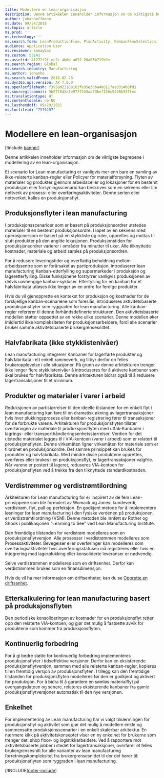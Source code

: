 ```yaml
---
title: Modellere en lean-organisasjon
description: Denne artikkelen inneholder informasjon om de viktigste begrepene i modellering av en lean-organisasjon.
author: johanhoffmann
ms.date: 09/24/2018
ms.topic: article
ms.prod: ''
ms.technology: ''
ms.search.form: LeanProductionFlow, PlanActivity, KanbanFlowSelection, KanbanFlow
audience: Application User
ms.reviewer: kamaybac
ms.custom: 53141
ms.assetid: 4f272f2f-ec2c-4b0d-a652-00a63b719b9e
ms.search.region: Global
ms.search.industry: Manufacturing
ms.author: johanho
ms.search.validFrom: 2016-02-28
ms.dyn365.ops.version: AX 7.0.0
ms.openlocfilehash: f3958d21188163fe95e36ba4b8117ae8314b0fd1
ms.sourcegitcommit: 3b87f042a7e97f72b5aa73bef186c5426b937fec
ms.translationtype: HT
ms.contentlocale: nb-NO
ms.lasthandoff: 09/29/2021
ms.locfileid: "7570207"
---
```

# <a name="modeling-a-lean-organization"></a>Modellere en lean-organisasjon

[!include [banner](../includes/banner.md)]

Denne artikkelen inneholder informasjon om de viktigste begrepene i modellering av en lean-organisasjon. 

Et scenario for Lean manufacturing er vanligvis mer enn bare en samling av ikke-relaterte kanban-regler eller Policyer for materialforsyning. Flyten av materialer og produkter gjennom arbeidsceller og lokasjoner for en bestemt produksjon eller forsyningsscenario kan beskrives som en sekvens eller lite nettverk av prosess- eller overføringsaktiviteter. Denne serien eller nettverket, kalles en produksjonsflyt.

## <a name="production-flows-in-lean-manufacturing"></a>Produksjonsflyter i lean manufacturing
I produksjonsscenarioer som er basert på produksjonsordrer utstedes materialer til en bestemt produksjonsordre. I løpet av en sekvens med operasjonersom er basert på en stykkliste og ruter, opprettes og mottas til slutt produkter på den angitte lokasjonen. Produksjonstiden for produksjonsordrer varierer i områder fra minutter til uker. Alle tilknyttede kostnader, materiale og arbeid samles på produksjonsordren. 

For å redusere leveringstider og overflødig beholdning mellom arbeidssentre som er forårsaket av partiproduksjon, introduserer lean manufacturing Kanban-etterfylling og supermarkeder i produksjon og lageretterfylling. Disse funksjonene forstyrrer vanligvis produksjonen av delvis uavhengige kanban-sykluser. Etterfylling for en kanban for et halvfabrikata utløses ikke lenger av en ordre for ferdige produkter. 

Hvis du vil gjenopprette en kontekst for produksjon og kostnader for de forskjellige kanban-scenariene som foreslås, introduseres aktivitetsbaserte produksjonsflyter som ryggraden for lean manufacturing. Alle kanban-regler refererer til denne forhåndsdefinerte strukturen. Den aktivitetsbaserte modellen støtter oppsettet av en rekke ulike scenarier. Denne modellen øker imidlertid ikke kompleksiteten for produksjonsarbeidere, fordi alle scenarier bruker samme aktivitetsbaserte brukergrensesnittet.

## <a name="semi-finished-products-non-bom-levels"></a>Halvfabrikata (ikke stykklistenivåer)
Lean manufacturing integrerer Kanbaner for lagerførte produkter og halvfabrikata i ett enkelt rammeverk, og tilbyr derfor en felles brukeropplevelse i alle situasjoner. På grunn av denne arkitekturen trenger ikke lenger flere stykklistenivåer å introduseres for å aktivere kanbaner som skal brukes for halvfabrikata. Denne arkitekturen bidrar også til å redusere lagertransaksjoner til et minimum.

## <a name="products-and-material-in-work-in-progress"></a>Produkter og materialer i varer i arbeid
Reduksjonen av partistørrelser til den ideelle tilstanden for en enkelt flyt i lean manufacturing kan føre til en dramatisk økning av lagertransaksjoner hvis hver plukkingsprosess eller kanban-registrering fører til transaksjoner for de forbrukte varene. Arkitekturen for produksjonsflyten tillater overføringen av materiale til produksjonsflyten med uttak-Kanbaner i lagrings- eller transporthåndteringsenhetsstørrelser. Verdien for det utstedte materialet legges til i VIA-kontoen (varer i arbeid) som er relatert til produksjonsflyten. Denne virkemåten ligner virkemåten for materiale som er tilordnet en produksjonsordre. Det samme prinsippet kan brukes for produkter og halvfabrikata. Med mindre disse produktene opprettes, overføres eller brukes i en produksjonsflyt, er lagertransaksjoner valgfrie. Når varene er postert til lageret, reduseres VIA-kontoen for produksjonsflyten ved å trekke fra den tilknyttede standardkostnaden.

## <a name="value-streams-and-value-stream-mapping"></a>Verdistrømmer og verdistrømtilordning
Arkitekturen for Lean manufacturing for er inspirert av de fem Lean-prinsippene som ble formulert av Womack og Jones: kundeverdi, verdistrøm, flyt, pull og perfeksjon. En godkjent metode for å implementere løsninger for lean manufacturing i den fysiske verdenen på produksjonen, er verdistrømtilordning (VSM). Denne metoden ble innført av Rother og Shook i publikasjonen "Learning to See" ved Lean Manufacturing Institute. 

Den fremtidige tilstanden for verdistrøm modelleres som en produksjonsflytversjon. Alle prosesser i verdistrømmen modelleres som Prosessaktiviteter. Bevegelser eller overføringer kan modelleres som overføringsaktiviteter hvis overføringsstatusen må registreres eller hvis en integrering med lagerplukking eller konsoliderte leveranser er nødvendig. 

Selve verdistrømmen modelleres som en driftsenhet. Derfor kan verdistrømmen brukes som en finansdimensjon.

Hvis du vil ha mer informasjon om driftsenheter, kan du se [Opprette en driftsenhet](../../fin-ops-core/fin-ops/organization-administration/tasks/create-operating-unit.md).

## <a name="costing-for-lean-manufacturing-based-on-the-production-flow"></a>Etterkalkulering for lean manufacturing basert på produksjonsflyten
Den periodiske konsolideringen av kostnader for en produksjonsflyt retter opp den relaterte VIA-kontoen, og gjør det mulig å fastsette avvik for produktene som kommer fra produksjonsflyten.

## <a name="continuous-improvement"></a>Kontinuerlig forbedring
For å gi bedre støtte for kontinuerlig forbedring implementeres produksjonsflyter i tidseffektive versjoner. Derfor kan en eksisterende produksjonsflytversjon, sammen med alle relaterte kanban-regler, kopieres til en fremtidig versjon av produksjonsflyten. I tillegg kan den fremtidige tilstanden for produksjonsflyten modelleres før den er godkjent og aktivert for produksjon. For å bidra til å garantere en sømløs materialflyt på overgangsdatoen og senere, relateres eksisterende kanbaner fra gamle produksjonsflytversjoner automatisk til den nye versjonen.

## <a name="simplicity"></a>Enkelhet
For implementering av Lean manufacturing har vi valgt tilnærmingen for produksjonsflyt og aktivitet som gjør det mulig å modellere enkle og sammensatte produksjonsscenarier i en enkelt skalerbar arkitektur. En nærmere kikk på aktivitetskonseptet viser en ny enkelhet for brukerne som trenger det: shop floor- og logistikkarbeidere. Ved å rapportere mot aktivitetsbaserte jobber i stedet for lagertransaksjoner, overfører et felles brukergrensesnitt for alle varianter av lean manufacturing forretningskompleksitet fra brukergrensesnittet til der det hører til: produksjonsflyten som ryggraden i lean manufacturing.





[!INCLUDE[footer-include](../../includes/footer-banner.md)]